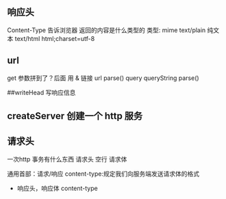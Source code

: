 ## 响应头
Content-Type 告诉浏览器 返回的内容是什么类型的
类型: mime text/plain 纯文本 text/html html;charset=utf-8

## url
get 参数拼到了？后面 用 & 链接
url parse() query
queryString parse()

##writeHead 写响应信息
## createServer 创建一个 http 服务

## 请求头
一次http 事务有什么东西
请求头  空行 请求体

通用首部：请求/响应
content-type:规定我们向服务端发送请求体的格式
- 响应头，响应体
content-type

